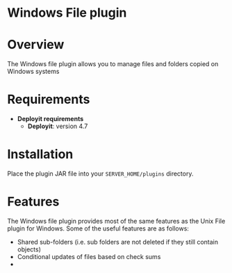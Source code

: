 # Windows File plugin #

# Overview #

The Windows file plugin allows you to manage files and folders copied on Windows systems

# Requirements #

* **Deployit requirements**
	* **Deployit**: version 4.7

# Installation #

Place the plugin JAR file into your `SERVER_HOME/plugins` directory. 

# Features #

The Windows file plugin provides most of the same features as the Unix File plugin for Windows.  Some of the useful features are as follows:

* Shared sub-folders (i.e. sub folders are not deleted if they still contain objects)
* Conditional updates of files based on check sums
* 
